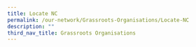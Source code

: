 ```yaml
---
title: Locate NC
permalink: /our-network/Grassroots-Organisations/Locate-NC
description: ""
third_nav_title: Grassroots Organisations
---
```

